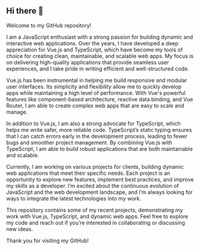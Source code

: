 ## Hi there 👋

Welcome to my GitHub repository!

I am a JavaScript enthusiast with a strong passion for building dynamic and interactive web applications. Over the years, I have developed a deep appreciation for Vue.js and TypeScript, which have become my tools of choice for creating clean, maintainable, and scalable web apps. My focus is on delivering high-quality applications that provide seamless user experiences, and I take pride in writing efficient and well-structured code.

Vue.js has been instrumental in helping me build responsive and modular user interfaces. Its simplicity and flexibility allow me to quickly develop apps while maintaining a high level of performance. With Vue's powerful features like component-based architecture, reactive data binding, and Vue Router, I am able to create complex web apps that are easy to scale and manage.

In addition to Vue.js, I am also a strong advocate for TypeScript, which helps me write safer, more reliable code. TypeScript’s static typing ensures that I can catch errors early in the development process, leading to fewer bugs and smoother project management. By combining Vue.js with TypeScript, I am able to build robust applications that are both maintainable and scalable.

Currently, I am working on various projects for clients, building dynamic web applications that meet their specific needs. Each project is an opportunity to explore new features, implement best practices, and improve my skills as a developer. I’m excited about the continuous evolution of JavaScript and the web development landscape, and I’m always looking for ways to integrate the latest technologies into my work.

This repository contains some of my recent projects, demonstrating my work with Vue.js, TypeScript, and dynamic web apps. Feel free to explore my code and reach out if you’re interested in collaborating or discussing new ideas.

Thank you for visiting my GitHub!

